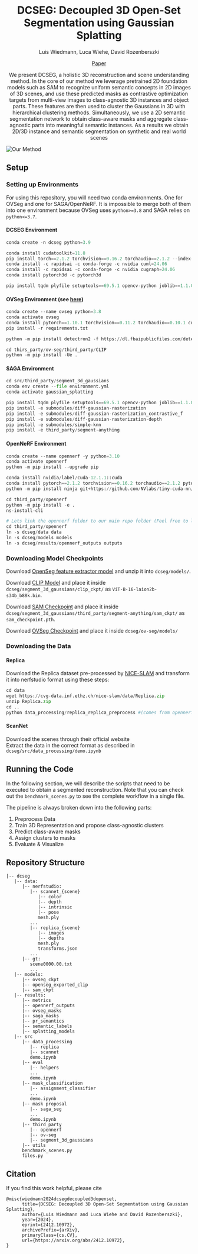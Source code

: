 <span align="center">
<h1> DCSEG: Decoupled 3D Open-Set Segmentation using Gaussian Splatting</h1>

<a> Luis Wiedmann, Luca Wiehe, David Rozenberszki </a>

<a> [Paper](https://arxiv.org/abs/2412.10972) </a>

We present DCSEG, a holistic 3D reconstruction and scene understanding method. 
In the core of our method we leverage pretrained 2D foundation models such as SAM to recognize uniform semantic concepts in 2D images of 3D scenes, and use these predicted masks as contrastive optimization targets from multi-view images to class-agnostic 3D instances and object parts. These features are then used to cluster the Gaussians in 3D with hierarchical clustering methods. 
Simultaneously, we use a 2D semantic segmentation network to obtain class-aware masks and aggregate class-agnostic parts into meaningful semantic instances. As a results we obtain 2D/3D instance and semantic segmentation on synthetic and real world scenes

</span>

![Our Method](our_method.png)


## Setup

### Setting up Environments
For using this repository, you will need two conda environments. One for OVSeg and one for SAGA/OpenNeRF. It is impossible to merge both of them into one environment because OVSeg uses `python>=3.8` and SAGA relies on `python<=3.7`.

#### DCSEG Environment
```python
conda create -n dcseg python=3.9

conda install cudatoolkit=11.8
pip install torch==2.1.2 torchvision==0.16.2 torchaudio==2.1.2 --index-url https://download.pytorch.org/whl/cu118
conda install -c rapidsai -c conda-forge -c nvidia cuml=24.06
conda install -c rapidsai -c conda-forge -c nvidia cugraph=24.06
conda install pytorch3d -c pytorch3d

pip install tqdm plyfile setuptools==69.5.1 opencv-python joblib==1.1.0 matplotlib scikit-learn hdbscan imageio
```

#### OVSeg Environment (see [here](https://github.com/facebookresearch/ov-seg/blob/main/INSTALL.md))
```python
conda create --name ovseg python=3.8
conda activate ovseg
conda install pytorch==1.10.1 torchvision==0.11.2 torchaudio==0.10.1 cudatoolkit=11.3 -c pytorch -c conda-forge
pip install -r requirements.txt

python -m pip install detectron2 -f https://dl.fbaipublicfiles.com/detectron2/wheels/cu113/torch1.10/index.html

cd thirs_party/ov-seg/third_party/CLIP
python -m pip install -Ue .
```

#### SAGA Environment
```python
cd src/third_party/segment_3d_gaussians
conda env create --file environment.yml
conda activate gaussian_splatting

pip install tqdm plyfile setuptools==69.5.1 opencv-python joblib==1.1.0 matplotlib scikit-learn hdbscan imageio
pip install -e submodules/diff-gaussian-rasterization
pip install -e submodules/diff-gaussian-rasterization_contrastive_f
pip install -e submodules/diff-gaussian-rasterization-depth
pip install -e submodules/simple-knn
pip install -e third_party/segment-anything
```

#### OpenNeRF Environment
```python
conda create --name opennerf -y python=3.10
conda activate opennerf
python -m pip install --upgrade pip

conda install nvidia/label/cuda-12.1.1::cuda
conda install pytorch==2.1.2 torchvision==0.16.2 torchaudio==2.1.2 pytorch-cuda=12.1 -c pytorch -c nvidia
python -m pip install ninja git+https://github.com/NVlabs/tiny-cuda-nn/#subdirectory=bindings/torch

cd third_party/opennerf
python -m pip install -e .
ns-install-cli

# Lets link the opennerf folder to our main repo folder (Feel free to link the to some remote file storage since they are quite big)
cd third_party/opennerf
ln -s dcseg/data data
ln -s dcseg/models models
ln -s dcseg/results/opennerf_outputs outputs
```

### Downloading Model Checkpoints

Download [OpenSeg feature extractor model](https://drive.google.com/file/d/1DgyH-1124Mo8p6IUJ-ikAiwVZDDfteak/view?usp=sharing) and unzip it into `dcseg/models/`.

Download [CLIP Model](https://huggingface.co/laion/CLIP-ViT-B-16-laion2B-s34B-b88K/resolve/main/open_clip_pytorch_model.bin) and place it inside `dcseg/segment_3d_gaussians/clip_ckpt/` as `ViT-B-16-laion2b-s34b_b88k.bin`.

Download [SAM Checkpoint](https://dl.fbaipublicfiles.com/segment_anything/sam_vit_h_4b8939.pth) and place it inside `dcseg/segment_3d_gaussians/third_party/segment-anything/sam_ckpt/` as `sam_checkpoint.pth`.

Download [OVSeg Checkpoint](https://drive.google.com/file/d/1cn-ohxgXDrDfkzC1QdO-fi8IjbjXmgKy/view?usp=sharing) and place it inside `dcseg/ov-seg/models/`

### Downloading the Data

#### Replica

Download the Replica dataset pre-processed by [NICE-SLAM](https://pengsongyou.github.io/nice-slam) and transform it into nerfstudio format using these steps:
```python
cd data
wget https://cvg-data.inf.ethz.ch/nice-slam/data/Replica.zip
unzip Replica.zip
cd ..
python data_processing/replica_replica_preprocess #(comes from opennerf/datasets/replica_preprocess.py)
```

#### ScanNet

Download the scenes through their official website  
Extract the data in the correct format as described in `dcseg/src/data_processing/demo.ipynb`

## Running the Code
In the following section, we will describe the scripts that need to be executed to obtain a segmented reconstruction. Note that you can check out the `benchmark_scenes.py` to see the complete workflow in a single file.

The pipeline is always broken down into the following parts:
1. Preprocess Data
2. Train 3D Representation and propose class-agnostic clusters
3. Predict class-aware masks
4. Assign clusters to masks
5. Evaluate & Visualize

## Repository Structure
```
|-- dcseg
   |-- data:
      |-- nerfstudio:
         |-- scannet_{scene}
            |-- color
            |-- depth
            |-- intrinsic
            |-- pose
            mesh.ply
         ...
         |-- replica_{scene}
            |-- images
            |-- depths
            mesh.ply
            transforms.json
         ...
      |-- gt: 
         scene0000.00.txt
         ...
   |-- models:
      |-- ovseg_ckpt
      |-- openseg_exported_clip
      |-- sam_ckpt
   |-- results: 
      |-- metrics
      |-- opennerf_outputs
      |-- ovseg_masks
      |-- saga_masks
      |-- pr_semantics
      |-- semantic_labels
      |-- splatting_models
   |-- src
      |-- data_processing
         |-- replica
         |-- scannet
         demo.ipynb
      |-- eval
         |-- helpers
         ...
         demo.ipynb
      |-- mask_classification
         |-- assignment_classifier
         ...
         demo.ipynb
      |-- mask proposal
         |-- saga_seg
         ...
         demo.ipynb
      |-- third_party
         |-- opennerf
         |-- ov-seg
         |-- segment_3d_gaussians
      |-- utils
      benchmark_scenes.py
      files.py
```

## Citation
If you find this work helpful, please cite
```
@misc{wiedmann2024dcsegdecoupled3dopenset,
      title={DCSEG: Decoupled 3D Open-Set Segmentation using Gaussian Splatting}, 
      author={Luis Wiedmann and Luca Wiehe and David Rozenberszki},
      year={2024},
      eprint={2412.10972},
      archivePrefix={arXiv},
      primaryClass={cs.CV},
      url={https://arxiv.org/abs/2412.10972}, 
}
```
